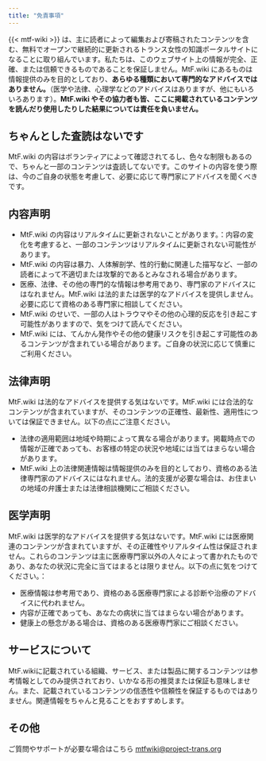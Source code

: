 ```yaml
---
title: "免責事項"
---
```


<!--Wikipediaを参考に書きました https://zh.wikipedia.org/wiki/Wikipedia:%E5%85%8D%E8%B4%A3%E5%A3%B0%E6%98%8E 按CC-BY-SA 4.0 使用-->

{{< mtf-wiki >}} は、主に読者によって編集および寄稿されたコンテンツを含む、無料でオープンで継続的に更新されるトランス女性の知識ポータルサイトになることに取り組んでいます。私たちは、このウェブサイト上の情報が完全、正確、または信頼できるものであることを保証しません。MtF.wiki にあるものは情報提供のみを目的としており、**あらゆる種類において専門的なアドバイスではありません。**（医学や法律、心理学などのアドバイスはありますが、他にもいろいろあります）。**MtF.wiki やその協力者も皆、ここに掲載されているコンテンツを読んだり使用したりした結果については責任を負いません。**

## ちゃんとした査読はないです

MtF.wiki の内容はボランティアによって確認されてるし、色々な制限もあるので、ちゃんと一部のコンテンツは査読してないです。このサイトの内容を使う際は、今のご自身の状態を考慮して、必要に応じて専門家にアドバイスを聞くべきです。

## 内容声明

- MtF.wiki の内容はリアルタイムに更新されないことがあります。：内容の変化を考慮すると、一部のコンテンツはリアルタイムに更新されない可能性があります。
- MtF.wiki の内容は暴力、人体解剖学、性的行動に関連した描写など、一部の読者によって不適切または攻撃的であるとみなされる場合があります。
- 医療、法律、その他の専門的な情報は参考用であり、専門家のアドバイスにはなれません。MtF.wiki は法的または医学的なアドバイスを提供しません。必要に応じて資格のある専門家に相談してください。
- MtF.wiki のせいで、一部の人はトラウマやその他の心理的反応を引き起こす可能性がありますので、気をつけて読んでください。
- MtF.wiki には、てんかん発作やその他の健康リスクを引き起こす可能性のあるコンテンツが含まれている場合があります。ご自身の状況に応じて慎重にご利用ください。

## 法律声明

MtF.wiki は法的なアドバイスを提供する気はないです。MtF.wiki には合法的なコンテンツが含まれていますが、そのコンテンツの正確性、最新性、適用性については保証できません。以下の点にご注意ください。

- 法律の適用範囲は地域や時期によって異なる場合があります。掲載時点での情報が正確であっても、お客様の特定の状況や地域には当てはまらない場合があります。
- MtF.wiki 上の法律関連情報は情報提供のみを目的としており、資格のある法律専門家のアドバイスにはなれません。法的支援が必要な場合は、お住まいの地域の弁護士または法律相談機関にご相談ください。

## 医学声明

MtF.wiki は医学的なアドバイスを提供する気はないです。MtF.wiki には医療関連のコンテンツが含まれていますが、その正確性やリアルタイム性は保証されません。これらのコンテンツは主に医療専門家以外の人々によって書かれたものであり、あなたの状況に完全に当てはまるとは限りません。以下の点に気をつけてください。：

- 医療情報は参考用であり、資格のある医療専門家による診断や治療のアドバイスに代われません。
- 内容が正確であっても、あなたの病状に当てはまらない場合があります。
- 健康上の懸念がある場合は、資格のある医療専門家にご相談ください。

## サービスについて

MtF.wikiに記載されている組織、サービス、または製品に関するコンテンツは参考情報としてのみ提供されており、いかなる形の推奨または保証も意味しません。また、記載されているコンテンツの信憑性や信頼性を保証するものではありません。関連情報をちゃんと見ることをおすすめします。

## その他

ご質問やサポートが必要な場合はこちら <mtfwiki@project-trans.org>

